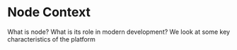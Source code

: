 # Node Context

What is node? What is its role in modern development? We look at some key characteristics of the platform